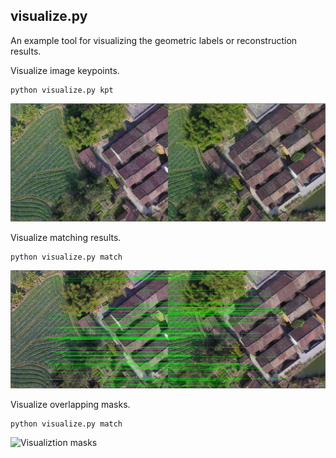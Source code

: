 ## visualize.py

An example tool for visualizing the geometric labels or reconstruction results.

Visualize image keypoints.
```
python visualize.py kpt
```
![Visualization keypoints](../img/example_kpt.png)


Visualize matching results.
```
python visualize.py match
```
![Visualiztion matches](../img/example_match.png)

Visualize overlapping masks.
```
python visualize.py match
```
![Visualiztion masks](../img/example_mask.png)